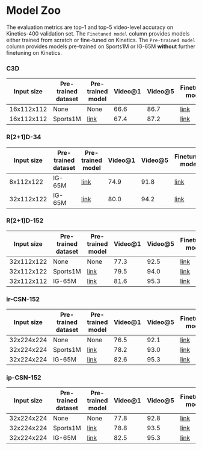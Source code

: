 # Model Zoo

The evaluation metrics are top-1 and top-5 video-level accuracy on Kinetics-400 validation set. The ```Finetuned model``` column provides models either trained from scratch or fine-tuned on Kinetics. The ```Pre-trained model``` column provides models pre-trained on Sports1M or IG-65M **without** further finetuning on Kinetics.

### C3D
| Input size | Pre-trained dataset | Pre-trained model  | Video@1 | Video@5 | Finetuned model | GFLOPs | params(M) |
| -----------| ----------- |-----   | ------- | ------- | -------- | -----   | --------- |
| 16x112x112 | None        | None   | 66.6 | 86.7 | [link](https://www.dropbox.com/s/z6w799mqet65mkq/c3d_kinetics_from_scratch_f129282105.pkl?dl=0) | 38.5 | 64.9 |
| 16x112x112 | Sports1M    | [link](https://www.dropbox.com/s/s2ooup80wal8o5d/c3d_sports1m_from_scratch_f129642950.pkl?dl=0)   | 67.4 | 87.2 | [link](https://www.dropbox.com/s/jadubfxhh5hdyp5/c3d_ft_kinetics_from_sports1m_f131638306.pkl?dl=0) | 38.5 | 64.9 |

### R(2+1)D-34
| Input size | Pre-trained dataset | Pre-trained model  | Video@1 | Video@5 | Finetuned model | GFLOPs | params(M) |
| -----------| ----------- |-----   | ------- | ------- | -------- | -----   | --------- |
| 8x112x122  |  IG-65M     | [link](https://www.dropbox.com/s/6xwyu1az6oy4ts7/r2plus1d_34_clip8_ig65m_from_scratch_f79708462.pkl?dl=0)   | 74.9    | 91.8    | [link](https://www.dropbox.com/s/p81twy88kwrrcop/r2plus1d_34_clip8_ft_kinetics_from_ig65m_%20f128022400.pkl?dl=0)     | 49.8    | 63.6      |
| 32x112x122 |  IG-65M     | [link](https://www.dropbox.com/s/y8vx3gihhsd8f5b/r2plus1d_34_clip32_ig65m_from_scratch_f102649996.pkl?dl=0)   | 80.0    | 94.2    | [link](https://www.dropbox.com/s/z41ff7vs0bzf6b8/r2plus1d_34_clip32_ft_kinetics_from_ig65m_%20f106169681.pkl?dl=0)     | 199.0   | 63.6      |

### R(2+1)D-152

| Input size | Pre-trained dataset | Pre-trained model  | Video@1 | Video@5 | Finetuned model | GFLOPs | params(M) |
| -----------| -------|----- | ------- | ------- | -------- | -----   | --------- |
| 32x112x122 | None   |    None  | 77.3     | 92.5     | [link](https://www.dropbox.com/s/9770y063u3z5bmb/r2plus1d_152_kinetics_from_scratch_f127858918.pkl?dl=0)     | 329.1    | 118.0 |
| 32x112x122 | Sports1M | [link](https://www.dropbox.com/s/w5cdqeyqukuaqt7/r2plus1d_152_sports1m_from_scratch_f127111290.pkl?dl=0)   | 79.5     | 94.0      | [link](https://www.dropbox.com/s/twvcpe30rxuaf45/r2plus1d_152_ft_kinetics_from_sports1m_f128957437.pkl?dl=0)   | 329.1 | 118.0 |
| 32x112x112 | IG-65M | [link](https://www.dropbox.com/s/oqdg176p7nqc84v/r2plus1d_152_ig65m_from_scratch_f106380637.pkl?dl=0) | 81.6    | 95.3    | [link](https://www.dropbox.com/s/tmxuae8ubo5gipy/r2plus1d_152_ft_kinetics_from_ig65m_f107107466.pkl?dl=0)      | 329.1 | 118.0 |


### ir-CSN-152
| Input size | Pre-trained dataset | Pre-trained model  | Video@1 | Video@5 | Finetuned model | GFLOPs | params(M) |
|------------| -----       | -------| ------- | ------- | -------   | -------| -----     |
| 32x224x224 | None        | None   | 76.5    | 92.1    | [link](https://www.dropbox.com/s/46gcm7up60ssx5c/irCSN_152_kinetics_from_scratch_f98268019.pkl?dl=0)      | 96.7   | 29.6      |
| 32x224x224 | Sports1M    | [link](https://www.dropbox.com/s/woh99y2hll1mlqv/irCSN_152_sports1m_from_scratch_f99918785.pkl?dl=0) | 78.2    | 93.0    | [link](https://www.dropbox.com/s/zuoj1aqouh6bo6k/irCSN_152_ft_kinetics_from_sports1m_f101599884.pkl?dl=0) | 96.7 | 29.6 |
| 32x224x224  | IG-65M | [link](https://www.dropbox.com/s/r0kppq7ox6c57no/irCSN_152_ig65m_from_scratch_f125286141.pkl?dl=0)      | 82.6       | 95.3       | [link](https://www.dropbox.com/s/gmd8r87l3wmkn3h/irCSN_152_ft_kinetics_from_ig65m_f126851907.pkl?dl=0)      | 96.7 | 29.6 |

### ip-CSN-152
| Input size | Pre-trained dataset | Pre-trained model  | Video@1 | Video@5 | Finetuned model | GFLOPs | params(M) |
| -----------| ------------ | -- | ------- | ------- | -------- | ----- | --------- |
| 32x224x224 | None | None | 77.8    | 92.8    | [link](https://www.dropbox.com/s/3fihu6ti60047mu/ipCSN_152_kinetics_from_scratch_f129594342.pkl?dl=0)   | 108.8 | 32.8 |
| 32x224x224 | Sports1M | [link](https://www.dropbox.com/s/70di7o7qz6gjq6x/ipCSN_152_sports1m_from_scratch_f111018543.pkl?dl=0) | 78.8    | 93.5    | [link](https://www.dropbox.com/s/ir7cr0hda36knux/ipCSN_152_ft_kinetics_from_sports1m_f111279053.pkl?dl=0)      | 108.8 | 32.8 |
| 32x224x224 | IG-65M | [link](https://www.dropbox.com/s/1ryvx8k7kzs8od6/ipCSN_152_ig65m_from_scratch_f130601052.pkl?dl=0) | 82.5    | 95.3    | [link](https://www.dropbox.com/s/zpp3p0vn2i7bibl/ipCSN_152_ft_kinetics_from_ig65m_f133090949.pkl?dl=0) | 108.8 | 32.8 |
